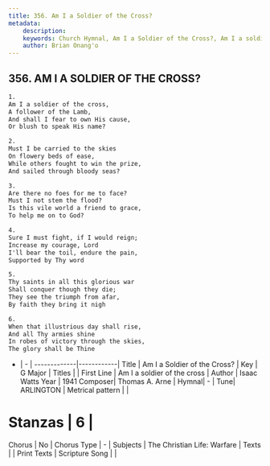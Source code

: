 ```yaml
---
title: 356. Am I a Soldier of the Cross?
metadata:
    description: 
    keywords: Church Hymnal, Am I a Soldier of the Cross?, Am I a soldier of the cross, 
    author: Brian Onang'o
---
```



## 356. AM I A SOLDIER OF THE CROSS?

```txt
1.
Am I a soldier of the cross,
A follower of the Lamb,
And shall I fear to own His cause,
Or blush to speak His name?

2.
Must I be carried to the skies
On flowery beds of ease,
While others fought to win the prize,
And sailed through bloody seas?

3.
Are there no foes for me to face?
Must I not stem the flood?
Is this vile world a friend to grace,
To help me on to God?

4.
Sure I must fight, if I would reign;
Increase my courage, Lord
I'll bear the toil, endure the pain,
Supported by Thy word

5.
Thy saints in all this glorious war
Shall conquer though they die;
They see the triumph from afar,
By faith they bring it nigh

6.
When that illustrious day shall rise,
And all Thy armies shine
In robes of victory through the skies,
The glory shall be Thine 
```

- |   -  |
-------------|------------|
Title | Am I a Soldier of the Cross? |
Key | G Major |
Titles |  |
First Line | Am I a soldier of the cross |
Author | Isaac Watts
Year | 1941
Composer| Thomas A. Arne |
Hymnal|  - |
Tune| ARLINGTON |
Metrical pattern | |
# Stanzas | 6 |
Chorus | No |
Chorus Type | - |
Subjects | The Christian Life: Warfare |
Texts |  |
Print Texts | 
Scripture Song |  |
  
